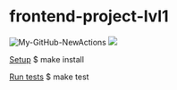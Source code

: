 # frontend-project-lvl1

![My-GitHub-NewActions](https://github.com/AlexPasky/frontend-project-lvl1/workflows/My-GitHub-NewActions/badge.svg) <a href="https://codeclimate.com/github/codeclimate/codeclimate/maintainability"><img src="https://api.codeclimate.com/v1/badges/a99a88d28ad37a79dbf6/maintainability" /></a>

<a href="https://github.com/AlexPasky/frontend-project-lvl1/nodejs-package/#setup" />Setup</a>
$ make install

<a href="https://github.com/AlexPasky/frontend-project-lvl1/nodejs-package/#run-tests" />Run tests</a>
$ make test
